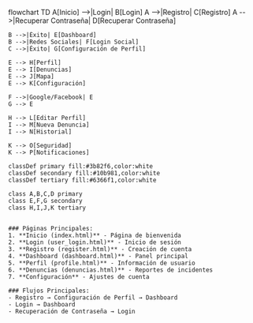 flowchart TD
    A[Inicio] -->|Login| B[Login]
    A -->|Registro| C[Registro]
    A -->|Recuperar Contraseña| D[Recuperar Contraseña]
    
    B -->|Éxito| E[Dashboard]
    B -->|Redes Sociales| F[Login Social]
    C -->|Éxito| G[Configuración de Perfil]
    
    E --> H[Perfil]
    E --> I[Denuncias]
    E --> J[Mapa]
    E --> K[Configuración]
    
    F -->|Google/Facebook| E
    G --> E
    
    H --> L[Editar Perfil]
    I --> M[Nueva Denuncia]
    I --> N[Historial]
    
    K --> O[Seguridad]
    K --> P[Notificaciones]
    
    classDef primary fill:#3b82f6,color:white
    classDef secondary fill:#10b981,color:white
    classDef tertiary fill:#6366f1,color:white
    
    class A,B,C,D primary
    class E,F,G secondary
    class H,I,J,K tertiary
```

### Páginas Principales:
1. **Inicio (index.html)** - Página de bienvenida
2. **Login (user_login.html)** - Inicio de sesión
3. **Registro (register.html)** - Creación de cuenta
4. **Dashboard (dashboard.html)** - Panel principal
5. **Perfil (profile.html)** - Información de usuario
6. **Denuncias (denuncias.html)** - Reportes de incidentes
7. **Configuración** - Ajustes de cuenta

### Flujos Principales:
- Registro → Configuración de Perfil → Dashboard
- Login → Dashboard
- Recuperación de Contraseña → Login